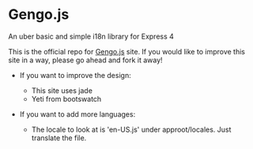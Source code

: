 Gengo.js
=======

 An uber basic and simple i18n library for Express 4

This is the official repo for [Gengo.js](http://www.gengojs.com) site. If you would like to improve this site in a way, please go ahead and fork it away!

* If you want to improve the design:
    * This site uses jade
    * Yeti from bootswatch

* If you want to add more languages:
    * The locale to look at is 'en-US.js' under approot/locales. Just translate the file.
